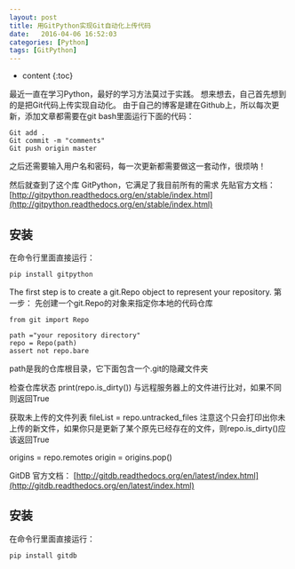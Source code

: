 ```yaml
---
layout: post
title: 用GitPython实现Git自动化上传代码
date:   2016-04-06 16:52:03
categories: [Python]
tags: [GitPython]
---
```


* content
{:toc}

最近一直在学习Python，最好的学习方法莫过于实践。 想来想去，自己首先想到的是把Git代码上传实现自动化。
由于自己的博客是建在Github上，所以每次更新，添加文章都需要在git bash里面运行下面的代码：

	Git add .
	Git commit -m "comments"
	Git push origin master

之后还需要输入用户名和密码，每一次更新都需要做这一套动作，很烦呐！

然后就查到了这个库 GitPython，它满足了我目前所有的需求
先贴官方文档：
[http://gitpython.readthedocs.org/en/stable/index.html](http://gitpython.readthedocs.org/en/stable/index.html)

## 安装
在命令行里面直接运行：

	pip install gitpython

The first step is to create a git.Repo object to represent your repository.	
第一步：
先创建一个git.Repo的对象来指定你本地的代码仓库

	from git import Repo

	path ="your repository directory"
	repo = Repo(path)
	assert not repo.bare

path是我的仓库根目录，它下面包含一个.git的隐藏文件夹

检查仓库状态
	print(repo.is_dirty())
与远程服务器上的文件进行比对，如果不同则返回True

获取未上传的文件列表
	fileList = repo.untracked_files
注意这个只会打印出你未上传的新文件，如果你只是更新了某个原先已经存在的文件，则repo.is_dirty()应该返回True

origins = repo.remotes
origin = origins.pop()


GitDB
官方文档：
[http://gitdb.readthedocs.org/en/latest/index.html](http://gitdb.readthedocs.org/en/latest/index.html)

## 安装
在命令行里面直接运行：

	pip install gitdb